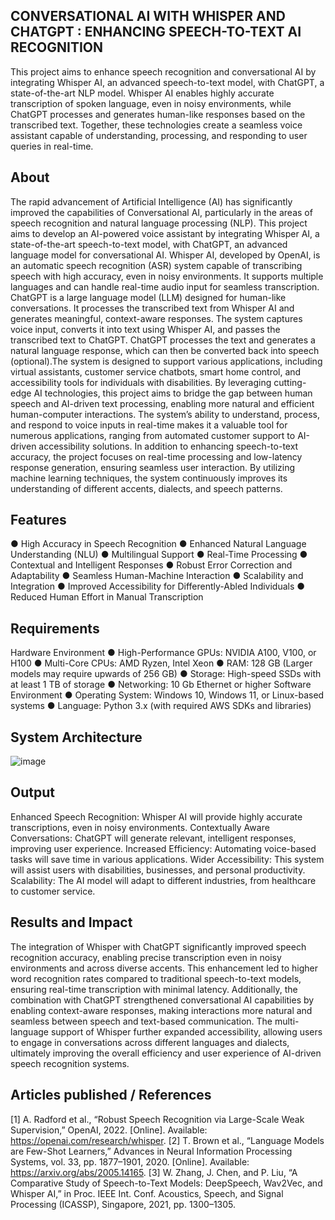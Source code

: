 ## CONVERSATIONAL AI WITH WHISPER AND CHATGPT : ENHANCING SPEECH-TO-TEXT AI RECOGNITION
This project aims to enhance speech recognition and conversational AI by integrating Whisper AI, an advanced speech-to-text model, with ChatGPT, a state-of-the-art NLP model. Whisper AI enables highly accurate transcription of spoken language, even in noisy environments, while ChatGPT processes and generates human-like responses based on the transcribed text. Together, these technologies create a seamless voice assistant capable of understanding, processing, and responding to user queries in real-time.

## About
The rapid advancement of Artificial Intelligence (AI) has significantly improved the capabilities of Conversational AI, particularly in the areas of speech recognition and natural language processing (NLP). This project aims to develop an AI-powered voice assistant by integrating Whisper AI, a state-of-the-art speech-to-text model, with ChatGPT, an advanced language model for conversational AI.
Whisper AI, developed by OpenAI, is an automatic speech recognition (ASR) system capable of transcribing speech with high accuracy, even in noisy environments. It supports multiple languages and can handle real-time audio input for seamless transcription. ChatGPT is a large language model (LLM) designed for human-like conversations. It processes the transcribed text from Whisper AI and generates meaningful, context-aware responses. The system captures voice input, converts it into text using Whisper AI, and passes the transcribed text to ChatGPT. ChatGPT processes the text and generates a natural language response, which can then be converted back into speech (optional).The system is designed to support various applications, including virtual assistants, customer service chatbots, smart home control, and accessibility tools for individuals with disabilities.
By leveraging cutting-edge AI technologies, this project aims to bridge the gap between human speech and AI-driven text processing, enabling more natural and efficient human-computer interactions. The system’s ability to understand, process, and respond to voice inputs in real-time makes it a valuable tool for numerous applications, ranging from automated customer support to AI-driven accessibility solutions.
In addition to enhancing speech-to-text accuracy, the project focuses on real-time processing and low-latency response generation, ensuring seamless user interaction. By utilizing machine learning techniques, the system continuously improves its understanding of different accents, dialects, and speech patterns.

## Features

● High Accuracy in Speech Recognition
● Enhanced Natural Language Understanding (NLU)
● Multilingual Support
● Real-Time Processing
● Contextual and Intelligent Responses
● Robust Error Correction and Adaptability
● Seamless Human-Machine Interaction
● Scalability and Integration
● Improved Accessibility for Differently-Abled Individuals
● Reduced Human Effort in Manual Transcription


## Requirements
Hardware Environment
● High-Performance GPUs: NVIDIA A100, V100, or H100
● Multi-Core CPUs: AMD Ryzen, Intel Xeon
● RAM: 128 GB (Larger models may require upwards of 256 GB)
● Storage: High-speed SSDs with at least 1 TB of storage
● Networking: 10 Gb Ethernet or higher
Software Environment
● Operating System: Windows 10, Windows 11, or Linux-based systems
● Language: Python 3.x (with required AWS SDKs and libraries)

## System Architecture

![image](https://github.com/user-attachments/assets/298b548e-f404-410c-9eef-f58bb64a36e4)

## Output

Enhanced Speech Recognition: Whisper AI will provide highly accurate transcriptions, even in noisy environments.
Contextually Aware Conversations: ChatGPT will generate relevant, intelligent responses, improving user experience.
Increased Efficiency: Automating voice-based tasks will save time in various applications.
Wider Accessibility: This system will assist users with disabilities, businesses, and personal productivity.
Scalability: The AI model will adapt to different industries, from healthcare to customer service.


## Results and Impact

The integration of Whisper with ChatGPT significantly improved speech recognition accuracy, enabling precise transcription even in noisy environments and across diverse accents. This enhancement led to higher word recognition rates compared to traditional speech-to-text models, ensuring real-time transcription with minimal latency. Additionally, the combination with ChatGPT strengthened conversational AI capabilities by enabling context-aware responses, making interactions more natural and seamless between speech and text-based communication. The multi-language support of Whisper further expanded accessibility, allowing users to engage in conversations across different languages and dialects, ultimately improving the overall efficiency and user experience of AI-driven speech recognition systems.

## Articles published / References
[1] A. Radford et al., “Robust Speech Recognition via Large-Scale Weak Supervision,” OpenAI, 2022. [Online]. Available: https://openai.com/research/whisper.
[2] T. Brown et al., “Language Models are Few-Shot Learners,” Advances in Neural Information Processing Systems, vol. 33, pp. 1877–1901, 2020. [Online]. Available: https://arxiv.org/abs/2005.14165.
[3] W. Zhang, J. Chen, and P. Liu, “A Comparative Study of Speech-to-Text Models: DeepSpeech, Wav2Vec, and Whisper AI,” in Proc. IEEE Int. Conf. Acoustics, Speech, and Signal Processing (ICASSP), Singapore, 2021, pp. 1300–1305.




